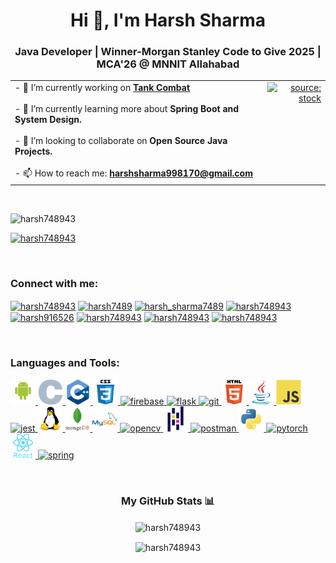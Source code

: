 <h1 align="center">Hi 👋, I'm Harsh Sharma</h1>
<h3 align="center">Java Developer | Winner-Morgan Stanley Code to Give 2025 | MCA'26 @ MNNIT Allahabad</h3>

<table align="center" border="0" cellspacing="0" cellpadding="0">
  <tr>
    <td valign="top">
      - 🔭 I’m currently working on <b><a href="https://github.com/harsh748943/TankCombat">Tank Combat</a></b> <br><br>
      - 🌱 I’m currently learning more about <b>Spring Boot and System Design.</b> <br><br>
      - 👯 I’m looking to collaborate on <b>Open Source Java Projects.</b> <br><br>
      - 📫 How to reach me: <b><a href="mailto:harshsharma998170@gmail.com">harshsharma998170@gmail.com</a></b>
    </td>
    <td valign="top" align="right">
      <a href="https://media0.giphy.com/media/v1.Y2lkPTc5MGI3NjExZWs2d3piM3Z4Z3A2eDhyNW4xN29kM2d3cXFlaHFkM3FucnptZGEwdSZlcD12MV9pbnRlcm5hbF9naWZfYnlfaWQmY3Q9Zw/78XCFBGOlS6keY1Bil/giphy.gif">
        <img src="https://media0.giphy.com/media/v1.Y2lkPTc5MGI3NjExZWs2d3piM3Z4Z3A2eDhyNW4xN29kM2d3cXFlaHFkM3FucnptZGEwdSZlcD12MV9pbnRlcm5hbF9naWZfYnlfaWQmY3Q9Zw/78XCFBGOlS6keY1Bil/giphy.gif" title="source: stock" width="250px" />
      </a>
    </td>
  </tr>
</table>

<br>

<p align="left"> <img src="https://komarev.com/ghpvc/?username=harsh748943&label=Profile%20views&color=0e75b6&style=flat" alt="harsh748943" /> </p>

<p align="left"> <a href="https://github.com/ryo-ma/github-profile-trophy"><img src="https://github-profile-trophy.vercel.app/?username=harsh748943" alt="harsh748943" /></a> </p>

<br>

<h3 align="left">Connect with me:</h3>
<p align="left">
<a href="https://linkedin.com/in/harsh748943" target="blank"><img align="center" src="https://raw.githubusercontent.com/rahuldkjain/github-profile-readme-generator/master/src/images/icons/Social/linked-in-alt.svg" alt="harsh748943" height="30" width="40" /></a>
<a href="https://kaggle.com/harsh7489" target="blank"><img align="center" src="https://raw.githubusercontent.com/rahuldkjain/github-profile-readme-generator/master/src/images/icons/Social/kaggle.svg" alt="harsh7489" height="30" width="40" /></a>
<a href="https://instagram.com/harsh_sharma7489" target="blank"><img align="center" src="https://raw.githubusercontent.com/rahuldkjain/github-profile-readme-generator/master/src/images/icons/Social/instagram.svg" alt="harsh_sharma7489" height="30" width="40" /></a>
<a href="https://www.codechef.com/users/harsh748943" target="blank"><img align="center" src="https://cdn.jsdelivr.net/npm/simple-icons@3.1.0/icons/codechef.svg" alt="harsh748943" height="30" width="40" /></a>
<a href="https://www.hackerrank.com/harsh916526" target="blank"><img align="center" src="https://raw.githubusercontent.com/rahuldkjain/github-profile-readme-generator/master/src/images/icons/Social/hackerrank.svg" alt="harsh916526" height="30" width="40" /></a>
<a href="https://codeforces.com/profile/harsh748943" target="blank"><img align="center" src="https://raw.githubusercontent.com/rahuldkjain/github-profile-readme-generator/master/src/images/icons/Social/codeforces.svg" alt="harsh748943" height="30" width="40" /></a>
<a href="https://www.leetcode.com/harsh748943" target="blank"><img align="center" src="https://raw.githubusercontent.com/rahuldkjain/github-profile-readme-generator/master/src/images/icons/Social/leet-code.svg" alt="harsh748943" height="30" width="40" /></a>
<a href="https://auth.geeksforgeeks.org/user/harsh748943" target="blank"><img align="center" src="https://raw.githubusercontent.com/rahuldkjain/github-profile-readme-generator/master/src/images/icons/Social/geeks-for-geeks.svg" alt="harsh748943" height="30" width="40" /></a>
</p>

<br>

<h3 align="left">Languages and Tools:</h3>
<p align="left"> <a href="https://developer.android.com" target="_blank" rel="noreferrer"> <img src="https://raw.githubusercontent.com/devicons/devicon/master/icons/android/android-original-wordmark.svg" alt="android" width="40" height="40"/> </a> <a href="https://www.cprogramming.com/" target="_blank" rel="noreferrer"> <img src="https://raw.githubusercontent.com/devicons/devicon/master/icons/c/c-original.svg" alt="c" width="40" height="40"/> </a> <a href="https://www.w3schools.com/cpp/" target="_blank" rel="noreferrer"> <img src="https://raw.githubusercontent.com/devicons/devicon/master/icons/cplusplus/cplusplus-original.svg" alt="cplusplus" width="40" height="40"/> </a> <a href="https://www.w3schools.com/css/" target="_blank" rel="noreferrer"> <img src="https://raw.githubusercontent.com/devicons/devicon/master/icons/css3/css3-original-wordmark.svg" alt="css3" width="40" height="40"/> </a> <a href="https://firebase.google.com/" target="_blank" rel="noreferrer"> <img src="https://www.vectorlogo.zone/logos/firebase/firebase-icon.svg" alt="firebase" width="40" height="40"/> </a> <a href="https://flask.palletsprojects.com/" target="_blank" rel="noreferrer"> <img src="https://www.vectorlogo.zone/logos/pocoo_flask/pocoo_flask-icon.svg" alt="flask" width="40" height="40"/> </a> <a href="https://git-scm.com/" target="_blank" rel="noreferrer"> <img src="https://www.vectorlogo.zone/logos/git-scm/git-scm-icon.svg" alt="git" width="40" height="40"/> </a> <a href="https://www.w3.org/html/" target="_blank" rel="noreferrer"> <img src="https://raw.githubusercontent.com/devicons/devicon/master/icons/html5/html5-original-wordmark.svg" alt="html5" width="40" height="40"/> </a> <a href="https://www.java.com" target="_blank" rel="noreferrer"> <img src="https://raw.githubusercontent.com/devicons/devicon/master/icons/java/java-original.svg" alt="java" width="40" height="40"/> </a> <a href="https://developer.mozilla.org/en-US/docs/Web/JavaScript" target="_blank" rel="noreferrer"> <img src="https://raw.githubusercontent.com/devicons/devicon/master/icons/javascript/javascript-original.svg" alt="javascript" width="40" height="40"/> </a> <a href="https://jestjs.io" target="_blank" rel="noreferrer"> <img src="https://www.vectorlogo.zone/logos/jestjsio/jestjsio-icon.svg" alt="jest" width="40" height="40"/> </a> <a href="https://www.linux.org/" target="_blank" rel="noreferrer"> <img src="https://raw.githubusercontent.com/devicons/devicon/master/icons/linux/linux-original.svg" alt="linux" width="40" height="40"/> </a> <a href="https://www.mongodb.com/" target="_blank" rel="noreferrer"> <img src="https://raw.githubusercontent.com/devicons/devicon/master/icons/mongodb/mongodb-original-wordmark.svg" alt="mongodb" width="40" height="40"/> </a> <a href="https://www.mysql.com/" target="_blank" rel="noreferrer"> <img src="https://raw.githubusercontent.com/devicons/devicon/master/icons/mysql/mysql-original-wordmark.svg" alt="mysql" width="40" height="40"/> </a> <a href="https://opencv.org/" target="_blank" rel="noreferrer"> <img src="https://www.vectorlogo.zone/logos/opencv/opencv-icon.svg" alt="opencv" width="40" height="40"/> </a> <a href="https://pandas.pydata.org/" target="_blank" rel="noreferrer"> <img src="https://raw.githubusercontent.com/devicons/devicon/2ae2a900d2f041da66e950e4d48052658d850630/icons/pandas/pandas-original.svg" alt="pandas" width="40" height="40"/> </a> <a href="https://postman.com" target="_blank" rel="noreferrer"> <img src="https://www.vectorlogo.zone/logos/getpostman/getpostman-icon.svg" alt="postman" width="40" height="40"/> </a> <a href="https://www.python.org" target="_blank" rel="noreferrer"> <img src="https://raw.githubusercontent.com/devicons/devicon/master/icons/python/python-original.svg" alt="python" width="40" height="40"/> </a> <a href="https://pytorch.org/" target="_blank" rel="noreferrer"> <img src="https://www.vectorlogo.zone/logos/pytorch/pytorch-icon.svg" alt="pytorch" width="40" height="40"/> </a> <a href="https://reactjs.org/" target="_blank" rel="noreferrer"> <img src="https://raw.githubusercontent.com/devicons/devicon/master/icons/react/react-original-wordmark.svg" alt="react" width="40" height="40"/> </a> <a href="https://spring.io/" target="_blank" rel="noreferrer"> <img src="https://www.vectorlogo.zone/logos/springio/springio-icon.svg" alt="spring" width="40" height="40"/> </a> </p>

<br>

<h3 align="center">My GitHub Stats 📊</h3>
<p align="center">
  <img align="center" src="https://github-readme-stats.vercel.app/api?username=harsh748943&show_icons=true&locale=en&theme=tokyonight" alt="harsh748943" />
</p>
<p align="center">
  <img align="center" src="https://github-readme-stats.vercel.app/api/top-langs?username=harsh748943&show_icons=true&locale=en&layout=compact&theme=tokyonight" alt="harsh748943" />
</p>
